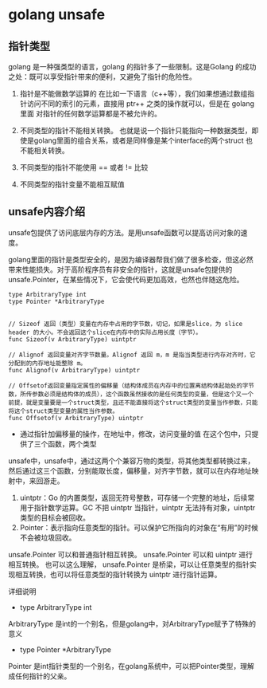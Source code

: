 # golang unsafe
## 指针类型
golang 是一种强类型的语言，golang 的指针多了一些限制。这是Golang 的成功之处：既可以享受指针带来的便利，又避免了指针的危险性。

1. 指针是不能做数学运算的
在比如一下语言（c++等），我们如果想通过数组指针访问不同的索引的元素，直接用 ptr++ 之类的操作就可以，但是在 golang里面 对指针的任何数学运算都是不被允许的。

2. 不同类型的指针不能相关转换。
也就是说一个指针只能指向一种数据类型，即使是golang里面的组合关系，或者是同样像是某个interface的两个struct 也不能相关转换。

3. 不同类型的指针不能使用 == 或者 != 比较
4. 不同类型的指针变量不能相互赋值

## unsafe内容介绍

unsafe包提供了访问底层内存的方法。是用unsafe函数可以提高访问对象的速度。

golang里面的指针是类型安全的，是因为编译器帮我们做了很多检查，但这必然带来性能损失。对于高阶程序员有非安全的指针，这就是unsafe包提供的 unsafe.Pointer，在某些情况下，它会使代码更加高效，也然也伴随这危险。

```
type ArbitraryType int
type Pointer *ArbitraryType


// Sizeof 返回（类型）变量在内存中占用的字节数，切记，如果是slice，为 slice header 的大小。不会返回这个slice在内存中的实际占用长度（字节）。
func Sizeof(v ArbitraryType) uintptr 

// Alignof 返回变量对齐字节数量。Alignof 返回 m，m 是指当类型进行内存对齐时，它分配到的内存地址能整除 m。
func Alignof(v ArbitraryType) uintptr 

// Offsetof返回变量指定属性的偏移量（结构体成员在内存中的位置离结构体起始处的字节数，所传参数必须是结构体的成员），这个函数虽然接收的是任何类型的变量，但是这个又一个前提，就是变量要是一个struct类型，且还不能直接将这个struct类型的变量当作参数，只能将这个struct类型变量的属性当作参数。
func Offsetof(v ArbitraryType) uintptr 
```

* 通过指针加偏移量的操作，在地址中，修改，访问变量的值
在这个包中，只提供了三个函数，两个类型

unsafe中，unsafe中，通过这两个个兼容万物的类型，将其他类型都转换过来，然后通过这三个函数，分别能取长度，偏移量，对齐字节数，就可以在内存地址映射中，来回游走。

1. uintptr：Go 的内置类型，返回无符号整数，可存储一个完整的地址，后续常用于指针数学运算。GC 不把 uintptr 当指针，uintptr 无法持有对象，uintptr 类型的目标会被回收。
2. Pointer：表示指向任意类型的指针。可以保护它所指向的对象在“有用”的时候不会被垃圾回收。

unsafe.Pointer 可以和普通指针相互转换。
unsafe.Pointer 可以和 uintptr 进行相互转换。
也可以这么理解， unsafe.Pointer 是桥梁，可以让任意类型的指针实现相互转换，也可以将任意类型的指针转换为 uintptr 进行指针运算。

详细说明

* type ArbitraryType int

ArbitraryType 是int的一个别名，但是golang中，对ArbitraryType赋予了特殊的意义

* type Pointer *ArbitraryType

Pointer 是int指针类型的一个别名，在golang系统中，可以把Pointer类型，理解成任何指针的父亲。


